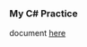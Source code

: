 ### My C# Practice
document [here](https://github.com/phamhongphuc1999/MyPractice/tree/master/documents)
